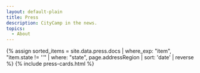 ```yaml
---
layout: default-plain
title: Press
description: CityCamp in the news.
topics:
  - About
---
```


<div class="container post-main">
  {% assign sorted_items = site.data.press.docs
    | where_exp: "item", "item.state != ''"
    | where: "state", page.addressRegion
    | sort: 'date'
    | reverse
  %}
  {% include press-cards.html %}
</div>